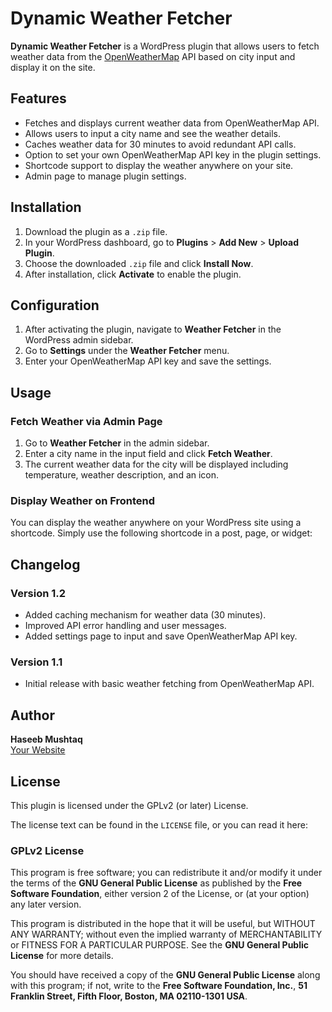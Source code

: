# Dynamic Weather Fetcher

**Dynamic Weather Fetcher** is a WordPress plugin that allows users to fetch weather data from the [OpenWeatherMap](https://openweathermap.org/) API based on city input and display it on the site.

## Features

- Fetches and displays current weather data from OpenWeatherMap API.
- Allows users to input a city name and see the weather details.
- Caches weather data for 30 minutes to avoid redundant API calls.
- Option to set your own OpenWeatherMap API key in the plugin settings.
- Shortcode support to display the weather anywhere on your site.
- Admin page to manage plugin settings.

## Installation

1. Download the plugin as a `.zip` file.
2. In your WordPress dashboard, go to **Plugins** > **Add New** > **Upload Plugin**.
3. Choose the downloaded `.zip` file and click **Install Now**.
4. After installation, click **Activate** to enable the plugin.

## Configuration

1. After activating the plugin, navigate to **Weather Fetcher** in the WordPress admin sidebar.
2. Go to **Settings** under the **Weather Fetcher** menu.
3. Enter your OpenWeatherMap API key and save the settings.

## Usage

### Fetch Weather via Admin Page

1. Go to **Weather Fetcher** in the admin sidebar.
2. Enter a city name in the input field and click **Fetch Weather**.
3. The current weather data for the city will be displayed including temperature, weather description, and an icon.

### Display Weather on Frontend

You can display the weather anywhere on your WordPress site using a shortcode. Simply use the following shortcode in a post, page, or widget:

## Changelog

### Version 1.2
- Added caching mechanism for weather data (30 minutes).
- Improved API error handling and user messages.
- Added settings page to input and save OpenWeatherMap API key.
  
### Version 1.1
- Initial release with basic weather fetching from OpenWeatherMap API.

## Author

**Haseeb Mushtaq**  
[Your Website](https://github.com/AlamBinary01)

## License

This plugin is licensed under the GPLv2 (or later) License.

The license text can be found in the `LICENSE` file, or you can read it here:

### GPLv2 License

This program is free software; you can redistribute it and/or modify it under the terms of the **GNU General Public License** as published by the **Free Software Foundation**, either version 2 of the License, or (at your option) any later version.

This program is distributed in the hope that it will be useful, but WITHOUT ANY WARRANTY; without even the implied warranty of MERCHANTABILITY or FITNESS FOR A PARTICULAR PURPOSE. See the **GNU General Public License** for more details.

You should have received a copy of the **GNU General Public License** along with this program; if not, write to the **Free Software Foundation, Inc.**, **51 Franklin Street, Fifth Floor, Boston, MA 02110-1301 USA**.
